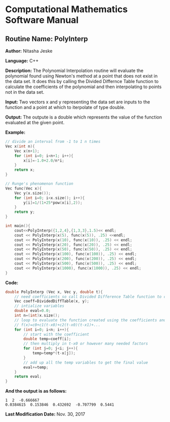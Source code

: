 # Computational Mathematics Software Manual

## **Routine Name:** PolyInterp

**Author:** Nitasha Jeske

**Language:** C++

**Description:** The Polynomial Interpolation routine will evaluate the polynomial found using Newton's method at a point that does not exist in the data set. It does this by calling the Divided Differnce Table function to calculate the coefficients of the polynomial and then interpolating to points not in the data set. 

**Input:**  Two vectors x and y representing the data set are inputs to the function and a point at which to iterpolate of type double.

**Output:**  The outpute is a double which represents the value of the function evaluated at the given point.

**Example:**

```C++
// divide an interval from -1 to 1 n times
Vec x(int n){
    Vec x(n+1);
    for (int i=0; i<n+1; i++){
        x[i]=-1.0+2.0/n*i;
    }
    return x;
}

// Runge's phenomenon function
Vec func(Vec x){
    Vec y(x.size());
    for (int i=0; i<x.size(); i++){
        y[i]=1/(1+25*pow(x[i],2));
    }
    return y;
}

int main(){
    cout<<PolyInterp({1,2,4},{1,3,3},1.5)<< endl;
    cout << PolyInterp(x(5), func(x(5)), .25) <<endl;
    cout << PolyInterp(x(10), func(x(10)), .25) << endl;
    cout << PolyInterp(x(20), func(x(20)), .25) << endl;
    cout << PolyInterp(x(50), func(x(50)), .25) << endl;
    cout << PolyInterp(x(100), func(x(100)), .25) << endl;
    cout << PolyInterp(x(200), func(x(200)), .25) << endl;
    cout << PolyInterp(x(500), func(x(500)), .25) << endl;
    cout << PolyInterp(x(1000), func(x(1000)), .25) << endl;
}
```

**Code:**
```C++
double PolyInterp (Vec x, Vec y, double t){
    // need coefficients so call Divided Difference Table function to calculate them
    Vec coeff=DividedDiffTable(x, y);
    // intialize variables
    double eval=0.0;
    int n=(int)x.size();
    // loop to evaluate the function created using the coefficients and vector x with a given t
    // f(x)=c0+c1(t-x0)+c2(t-x0)(t-x1)+...
    for (int i=0; i<n; i++){
        // start with the coefficient
        double temp=coeff[i];
        // then multiply in t-x0 or however many needed factors
        for (int j=0; j<i; j++){
            temp=temp*(t-x[j]);
        }
        // add up all the temp variables to get the final value
        eval+=temp;
    }
    return eval;
}
```

**And the output is as follows:**  
```
1  2  -0.666667
0.0384615  0.153846  0.432692  -0.707799  0.5441 
```

**Last Modification Date:**
Nov. 30, 2017

